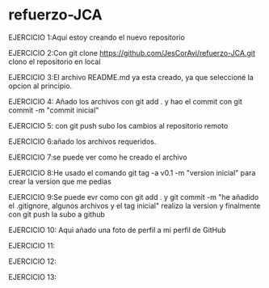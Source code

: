 # refuerzo-JCA
EJERCICIO 1:Aquí estoy creando el nuevo repositorio

EJERCICIO 2:Con git clone https://github.com/JesCorAvi/refuerzo-JCA.git clono el repositorio en local

EJERCICIO 3:El archivo README.md ya esta creado, ya que seleccioné la opcion al principio.

EJERCICIO 4: Añado los archivos con git add . y hao el commit con git commit -m "commit inicial"

EJERCICIO 5: con git push subo los cambios al repositorio remoto

EJERCICIO 6:añado los archivos requeridos.

EJERCICIO 7:se puede ver como he creado el archivo

EJERCICIO 8:He usado el comando  git tag -a v0.1 -m "version inicial" para crear la version que me pedias

EJERCICIO 9:Se puede evr como con git add . y git commit -m "he añadido el .gitignore, algunos archivos y el tag inicial" realizo la version y finalmente con git push la subo a github

EJERCICIO 10: Aqui añado una foto de perfil a mi perfil de GitHub

EJERCICIO 11:

EJERCICIO 12:

EJERCICIO 13:


